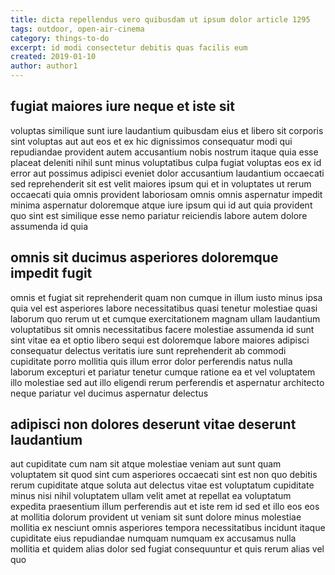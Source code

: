 ```yaml
---
title: dicta repellendus vero quibusdam ut ipsum dolor article 1295
tags: outdoor, open-air-cinema
category: things-to-do
excerpt: id modi consectetur debitis quas facilis eum
created: 2019-01-10
author: author1
---
```


## fugiat maiores iure neque et iste sit

voluptas similique sunt iure laudantium quibusdam eius et libero sit corporis sint voluptas aut aut eos et ex hic dignissimos consequatur modi qui repudiandae provident autem accusantium nobis nostrum itaque quia esse placeat deleniti nihil sunt minus voluptatibus culpa fugiat voluptas eos ex id error aut possimus adipisci eveniet dolor accusantium laudantium occaecati sed reprehenderit sit est velit maiores ipsum qui et in voluptates ut rerum occaecati quia omnis provident laboriosam omnis omnis aspernatur impedit minima aspernatur doloremque atque iure ipsum qui id aut quia provident quo sint est similique esse nemo pariatur reiciendis labore autem dolore assumenda id quia

## omnis sit ducimus asperiores doloremque impedit fugit

omnis et fugiat sit reprehenderit quam non cumque in illum iusto minus ipsa quia vel est asperiores labore necessitatibus quasi tenetur molestiae quasi laborum quo rerum ut et cumque exercitationem magnam ullam laudantium voluptatibus sit omnis necessitatibus facere molestiae assumenda id sunt sint vitae ea et optio libero sequi est doloremque labore maiores adipisci consequatur delectus veritatis iure sunt reprehenderit ab commodi cupiditate porro mollitia quis illum error dolor perferendis natus nulla laborum excepturi et pariatur tenetur cumque ratione ea et vel voluptatem illo molestiae sed aut illo eligendi rerum perferendis et aspernatur architecto neque pariatur vel ducimus aspernatur delectus

## adipisci non dolores deserunt vitae deserunt laudantium

aut cupiditate cum nam sit atque molestiae veniam aut sunt quam voluptatem sit quod sint cum asperiores occaecati sint est non quo debitis rerum cupiditate atque soluta aut delectus vitae est voluptatum cupiditate minus nisi nihil voluptatem ullam velit amet at repellat ea voluptatum expedita praesentium illum perferendis aut et iste rem id sed et illo eos eos at mollitia dolorum provident ut veniam sit sunt dolore minus molestiae mollitia ex nesciunt omnis asperiores tempora necessitatibus incidunt itaque cupiditate eius repudiandae numquam numquam ex accusamus nulla mollitia et quidem alias dolor sed fugiat consequuntur et quis rerum alias vel quo
